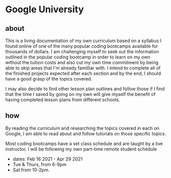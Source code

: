 # Google University #


## about ##
This is a living documentation of my own curriculum based on a syllabus I found online of one of the many popular coding bootcamps available for thousands of dollars. I am challenging myself to seek out the information outlined in the popular coding bootcamp in order to learn on my own without the tuition costs and also cut my own time commitment by being able to skip areas that I'm already familliar with. I intend to complete all of the finished projects expected after each section and by the end, I should have a good grasp of the topics covered. 

I may also decide to find other lesson plan outlines and follow those if I find that the time I saved by going on my own will give myself the benefit of having completed lesson plans from different schools.

## how ##
By reading the curriculum and researching the topics covered in each on Google, I am able to read about and follow tutorials on those specific topics. 

Most coding bootcamps have a set class schedule and are taught by a live instructor. I will be following my own part-time remote student schedule 

  - dates: Feb 16 2021 - Apr 29 2021 
  - Tue & Thurs, from 6-9pm
  - Sat from 10-2pm.
